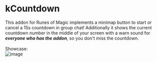 # kCountdown
This addon for Runes of Magic implements a minimap button to start or cancel a 15s countdown in group chat! Additionally it shows the current countdown number in the middle of your screen with a warn sound for ***everyone who has the addon***, so you don't miss the countdown. <br/>
<br/>
Showcase: <br/>
![image](https://github.com/k4ng4n/kCountdown/assets/82603784/74a5befd-96c3-499a-a9a0-7820ea8d718f)
